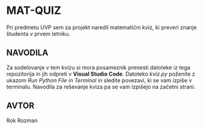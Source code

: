 # MAT-QUIZ
Pri predmetu UVP sem za projekt naredil matematični kviz, ki preveri znanje študenta v prvem letniku.

## NAVODILA
Za sodelovanje v tem kvizu si mora posameznik prenesti datoteke iz tega repozitorija in jih odpreti v **Visual Studio Code**. Datoteko *kviz.py* poženite z ukazom *Run Python File in Terminal* in sledite povezavi, ki se vam izpiše v terminalu. Navodila za reševanje kviza pa se vam izpišejo na začetni strani.

## AVTOR
Rok Rozman


